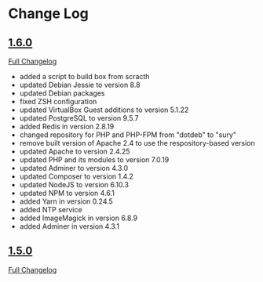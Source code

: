 # Change Log

## [1.6.0](https://github.com/jack-in-the-box/box/tree/1.6.0)
[Full Changelog](https://github.com/jack-in-the-box/v2/compare/1.5.0...1.6.0)

- added a script to build box from scracth
- updated Debian Jessie to version 8.8
- updated Debian packages
- fixed ZSH configuration
- updated VirtualBox Guest additions to version 5.1.22
- updated PostgreSQL to version 9.5.7
- added Redis in version 2.8.19
- changed repository for PHP and PHP-FPM from "dotdeb" to "sury"
- remove built version of Apache 2.4 to use the respository-based version
- updated Apache to version 2.4.25
- updated PHP and its modules to version 7.0.19
- updated Adminer to version 4.3.0
- updated Composer to version 1.4.2
- updated NodeJS to version 6.10.3
- updated NPM to version 4.6.1
- added Yarn in version 0.24.5
- added NTP service
- added ImageMagick in version 6.8.9
- added Adminer in version 4.3.1

## [1.5.0](https://github.com/jack-in-the-box/box/tree/1.5.0)
[Full Changelog](https://github.com/jack-in-the-box/v2/compare/1.0.0...1.5.0)
